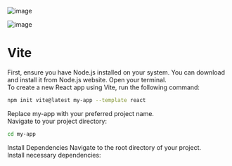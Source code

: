 



![image](https://github.com/user-attachments/assets/aecc9e81-a5c8-405c-9140-e0dcc1b5e52f)


![image](https://github.com/user-attachments/assets/6c17fc47-974c-4c99-8f64-45a69cef7d94)





# Vite
First, ensure you have Node.js installed on your system. You can download and install it from Node.js website.
Open your terminal.<br>
To create a new React app using Vite, run the following command:

```bash
npm init vite@latest my-app --template react
```
Replace my-app with your preferred project name.<br>
Navigate to your project directory:

```bash
cd my-app
```
Install Dependencies
Navigate to the root directory of your project.<br>
Install necessary dependencies: 
